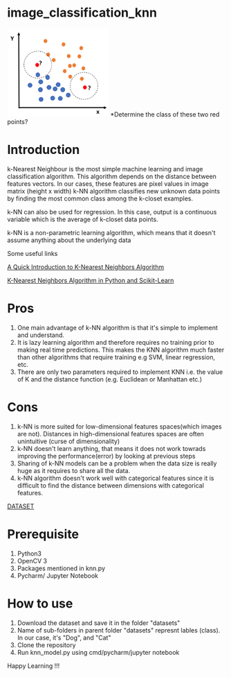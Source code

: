 # image_classification_knn
<img height = "204" src = "https://github.com/shilparai/image_classification_knn/blob/master/knn_image.PNG">
*Determine the class of these two red points?

# Introduction

k-Nearest Neighbour is the most simple machine learning and image classification algorithm. This algorithm depends on the distance between features vectors. In our cases, these features are pixel values in image matrix (height x width)
k-NN algorithm classifies new unknown data points by finding the most common class among the k-closet examples.

k-NN can also be used for regression. In this case, output is a continuous variable which is the average of k-closet data points.

k-NN is a non-parametric learning algorithm, which means that it doesn't assume anything about the underlying data

Some useful links

[A Quick Introduction to K-Nearest Neighbors Algorithm](https://medium.com/@adi.bronshtein/a-quick-introduction-to-k-nearest-neighbors-algorithm-62214cea29c7)

[K-Nearest Neighbors Algorithm in Python and Scikit-Learn](https://stackabuse.com/k-nearest-neighbors-algorithm-in-python-and-scikit-learn/)

# Pros

1. One main advantage of k-NN algorithm is that it's simple to implement and understand.
2. It is lazy learning algorithm and therefore requires no training prior to making real time predictions. This makes the KNN algorithm much faster than other algorithms that require training e.g SVM, linear regression, etc.
3. There are only two parameters required to implement KNN i.e. the value of K and the distance function (e.g. Euclidean or Manhattan etc.)

# Cons
1. k-NN is more suited for low-dimensional features spaces(which images are not). Distances in high-dimensional features spaces are often unintuitive (curse of dimensionality)
2. k-NN doesn't learn anything, that means it does not work towrads improving the performance(error) by looking at previous steps
3. Sharing of k-NN models can be a problem when the data size is really huge as it requires to share all the data.
4. k-NN algorithm doesn't work well with categorical features since it is difficult to find the distance between dimensions with categorical features.

[DATASET](https://www.kaggle.com/c/dogs-vs-cats/data)

# Prerequisite
1. Python3
2. OpenCV 3
3. Packages mentioned in knn.py 
4. Pycharm/ Jupyter Notebook

# How to use
1. Download the dataset and save it in the folder "datasets"
2. Name of sub-folders in parent folder "datasets" represnt lables (class). In our case, it's "Dog", and "Cat"
3. Clone the repository
4. Run knn_model.py using cmd/pycharm/jupyter notebook

Happy Learning !!!
